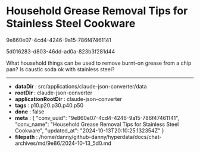 # Household Grease Removal Tips for Stainless Steel Cookware

9e860e07-4cd4-4246-9a15-786f47461141

5d016283-d803-46dd-ad0a-823b3f281d44

What household things can be used to remove burnt-on grease from a chip pan? Is caustic soda ok with stainless steel?

---

* **dataDir** : src/applications/claude-json-converter/data
* **rootDir** : claude-json-converter
* **applicationRootDir** : claude-json-converter
* **tags** : p10.p20.p30.p40.p50
* **done** : false
* **meta** : {
  "conv_uuid": "9e860e07-4cd4-4246-9a15-786f47461141",
  "conv_name": "Household Grease Removal Tips for Stainless Steel Cookware",
  "updated_at": "2024-10-13T20:10:25.132354Z"
}
* **filepath** : /home/danny/github-danny/hyperdata/docs/chat-archives/md/9e86/2024-10-13_5d0.md